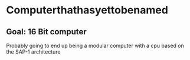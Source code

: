 # Computerthathasyettobenamed
## Goal: 16 Bit computer 
Probably going to end up being a modular computer with a cpu based on the SAP-1 architecture
